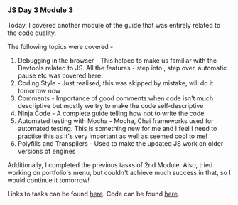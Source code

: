 ### JS Day 3 Module 3

Today, I covered another module of the guide that was entirely related to the code quality. 

The following topics were covered -
1. Debugging in the browser - This helped to make us familiar with the Devtools related to JS. All the features - step into , step over, automatic pause etc was covered here.
2. Coding Style - Just realised, this was skipped by mistake, will do it tomorrow now
3. Comments - Importance of good comments when code isn't much descriptive but mostly we try to make the code self-descriptive
4. Ninja Code - A complete guide telling how not to write the code
5. Automated testing with Mocha - Mocha, Chai frameworks used for automated testing. This is something new for me and I feel I need to practise this as it's very important as well as seemed cool to me!
6. Polyfills and Transpilers - Used to make the updated JS work on older versions of engines

Additionally, I completed the previous tasks of 2nd Module.
Also, tried working on portfolio's menu, but couldn't achieve much success in that, so I would continue it tomorrow!

Links to tasks can be found [here](https://jazzcodes.github.io/JS/).
Code can be found [here](https://github.com/jazzcodes/JS).
